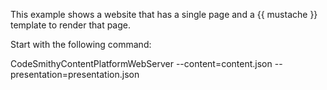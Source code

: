 This example shows a website that has a single page and a {{ mustache }} template to render that page.

Start with the following command:

CodeSmithyContentPlatformWebServer --content=content.json --presentation=presentation.json